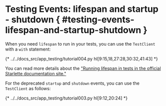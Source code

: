 # Testing Events: lifespan and startup - shutdown { #testing-events-lifespan-and-startup-shutdown }

When you need `lifespan` to run in your tests, you can use the `TestClient` with a `with` statement:

{* ../../docs_src/app_testing/tutorial004.py hl[9:15,18,27:28,30:32,41:43] *}


You can read more details about the ["Running lifespan in tests in the official Starlette documentation site."](https://www.starlette.dev/lifespan/#running-lifespan-in-tests)

For the deprecated `startup` and `shutdown` events, you can use the `TestClient` as follows:

{* ../../docs_src/app_testing/tutorial003.py hl[9:12,20:24] *}
